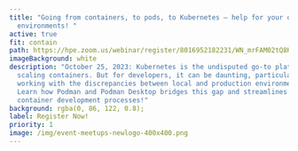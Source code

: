 ```yaml
---
title: "Going from containers, to pods, to Kubernetes – help for your developer
  environments! "
active: true
fit: contain
path: https://hpe.zoom.us/webinar/register/8016952182231/WN_mrFAM02tQ8KGW_cHc5oHGg
imageBackground: white
description: "October 25, 2023: Kubernetes is the undisputed go-to platform for
  scaling containers. But for developers, it can be daunting, particularly when
  working with the discrepancies between local and production environments.
  Learn how Podman and Podman Desktop bridges this gap and streamlines your
  container development processes!"
background: rgba(0, 86, 122, 0.8);
label: Register Now!
priority: 1
image: /img/event-meetups-newlogo-400x400.png
---
```

